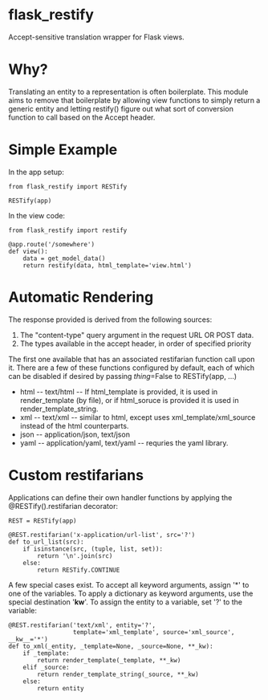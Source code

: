 flask_restify
=============

Accept-sensitive translation wrapper for Flask views.

Why?
====

Translating an entity to a representation is often boilerplate.  This
module aims to remove that boilerplate by allowing view functions to simply
return a generic entity and letting restify() figure out what sort of
conversion function to call based on the Accept header.

Simple Example
==============

In the app setup:

    from flask_restify import RESTify
    
    RESTify(app)

In the view code:

    from flask_restify import restify

    @app.route('/somewhere')
    def view():
        data = get_model_data()
        return restify(data, html_template='view.html')

Automatic Rendering
===================

The response provided is derived from the following sources:

 1. The "content-type" query argument in the request URL OR POST data.
 1. The types available in the accept header, in order of specified priority

The first one available that has an associated restifarian function call
upon it.  There are a few of these functions configured by default, each of
which can be disabled if desired by passing *thing*=False to RESTify(app,
...)

 * html -- text/html -- If html_template is provided, it is used in 
    render_template (by file), or if html_soruce is provided it 
    is used in render_template_string.
 * xml -- text/xml -- similar to html, except uses xml_template/xml_source
    instead of the html counterparts.
 * json -- application/json, text/json
 * yaml -- application/yaml, text/yaml -- requries the yaml library.

Custom restifarians
===================

Applications can define their own handler functions by applying the
@RESTify().restifarian decorator:

    REST = RESTify(app)

    @REST.restifarian('x-application/url-list', src='?')
    def to_url_list(src):
        if isinstance(src, (tuple, list, set)):
            return '\n'.join(src)
        else:
            return RESTify.CONTINUE

A few special cases exist.  To accept all keyword arguments, assign '*' to
one of the variables.  To apply a dictionary as keyword arguments, use the
special destination '__kw__'.  To assign the entity to a variable, set '?'
to the variable:

    @REST.restifarian('text/xml', entity='?', 
                      template='xml_template', source='xml_source', __kw__='*')
    def to_xml(_entity, _template=None, _source=None, **_kw):
        if _template:
            return render_template(_template, **_kw)
        elif _source:
            return render_template_string(_source, **_kw)
        else:
            return entity

